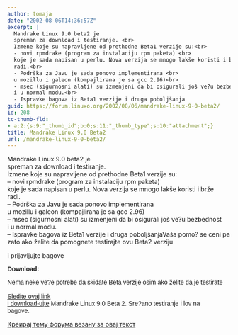 ```yaml
---
author: tomaja
date: "2002-08-06T14:36:57Z"
excerpt: |
  Mandrake Linux 9.0 beta2 je
  spreman za download i testiranje. <br>
  Izmene koje su napravljene od prethodne Beta1 verzije su:<br>
  - novi rpmdrake (program za instalaciju rpm paketa) <br>
  koje je sada napisan u perlu. Nova verzija se mnogo lakše koristi i brže
  radi.<br>
  - Podrška za Javu je sada ponovo implementirana <br>
  u mozillu i galeon (kompajlirana je sa gcc 2.96)<br>
  - msec (sigurnosni alati) su izmenjeni da bi osigurali još ve?u bezbednost
  i u normal modu.<br>
  - Ispravke bagova iz Beta1 verzije i druga poboljšanja
guid: https://forum.linuxo.org/2002/08/06/mandrake-linux-9-0-beta2/
id: 208
tc-thumb-fld:
- a:2:{s:9:"_thumb_id";b:0;s:11:"_thumb_type";s:10:"attachment";}
title: Mandrake Linux 9.0 Beta2
url: /mandrake-linux-9-0-beta2/
---
```

Mandrake Linux 9.0 beta2 je  
spreman za download i testiranje.  
Izmene koje su napravljene od prethodne Beta1 verzije su:  
&#8211; novi rpmdrake (program za instalaciju rpm paketa)  
koje je sada napisan u perlu. Nova verzija se mnogo lakše koristi i brže  
radi.  
&#8211; Podrška za Javu je sada ponovo implementirana  
u mozillu i galeon (kompajlirana je sa gcc 2.96)  
&#8211; msec (sigurnosni alati) su izmenjeni da bi osigurali još ve?u bezbednost  
i u normal modu.  
&#8211; Ispravke bagova iz Beta1 verzije i druga poboljšanja<!--break-->Vaša pomo? se ceni pa zato ako želite da pomognete testirajte ovu Beta2 verziju

  
i prijavljujte bagove </font>

<font face="Helvetica, Arial, sans-serif"><b></b> </font>

<font face="Helvetica, Arial, sans-serif"><b>Download:</b></p> 

<p>
  Nema neke ve?e potrebe da skidate Beta verzije osim ako želite da je testirate<b><br /> </b><br /> <a href="http://www.mandrakelinux.com/en/ftp.php3#90beta">Sledite ovaj link<br /> i download-ujte</a> Mandrake Linux 9.0 Beta 2. Sre?ano testiranje i lov na<br /> bagove.</font>
</p>

<p>
  <a href="https://linuxo.org/nova-tema-na-forumu/?se_pid=208">Креирај тему форума везану за овај текст</a>
</p>
